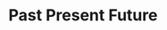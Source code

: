 ---
pid: CH902
title: Past Present Future
location_transcription: Five Squares
zipcode: '19104'
outside_phl: 
neighborhood: University City,Belmont,Parkside,Powelton Village
age: '27'
age_range: 20-29
instagram: 
image_file_name: CH_902.jpg
proposal_transcription: This city is full of the past and is now creating for the
  future but it needs to celebrate the present and create lasting moments now.
topic: History,Philadelphia
topic_summary: 0, 0
type: Other No Form
keywords_other: past, present, future
credit: Raquel
image_labels: 
twitter: 
facebook: 
permalink: "/monuments/ch902/"
layout: item-page
---